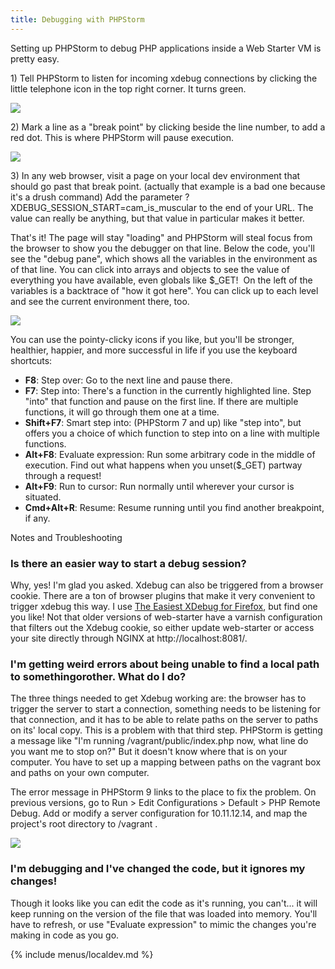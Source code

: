```yaml
---
title: Debugging with PHPStorm
---
```


Setting up PHPStorm to debug PHP applications inside a Web Starter VM is
pretty easy.

1\) Tell PHPStorm to listen for incoming xdebug connections by clicking
the little telephone icon in the top right corner. It turns green.

![]({{site.baseurl}}/images/localdev/debugging-phpstorm/phpstorm_incoming.png)

2\) Mark a line as a "break point" by clicking beside the line number, to
add a red dot. This is where PHPStorm will pause execution.

![]({{site.baseurl}}/images/localdev/debugging-phpstorm/add_breakpoint.png)

3\) In any web browser, visit a page on your local dev environment that
should go past that break point. (actually that example is a bad one
because it's a drush command) Add the parameter <span
class="c6">?XDEBUG\_SESSION\_START=cam\_is\_muscular</span> to the end
of your URL. The value can really be anything, but that value in
particular makes it better.

That's it! The page will stay "loading" and PHPStorm will steal focus
from the browser to show you the debugger on that line. Below the code,
you'll see the "debug pane", which shows all the variables in the
environment as of that line. You can click into arrays and objects to
see the value of everything you have available, even globals like
\$\_GET!  On the left of the variables is a backtrace of "how it got
here". You can click up to each level and see the current environment
there, too.

![]({{site.baseurl}}/images/localdev/debugging-phpstorm/current_stack.png)

You can use the pointy-clicky icons if you like, but you'll be stronger,
healthier, happier, and more successful in life if you use the keyboard
shortcuts:

-   **F8**: Step over: Go to the next line and pause there.
-   **F7**: Step into: There's a function in the currently
    highlighted line. Step "into" that function and pause on the
    first line. If there are multiple functions, it will go through them
    one at a time.
-   **Shift+F7**: Smart step into: (PHPStorm 7 and up) like "step into",
    but offers you a choice of which function to step into on a line
    with multiple functions.
-   **Alt+F8**: Evaluate expression: Run some arbitrary code in the
    middle of execution. Find out what happens when you unset(\$\_GET)
    partway through a request!
-   **Alt+F9**: Run to cursor: Run normally until wherever your cursor
    is situated.
-   **Cmd+Alt+R**: Resume: Resume running until you find another
    breakpoint, if any.

Notes and Troubleshooting

### Is there an easier way to start a debug session?

Why, yes! I'm glad you asked. Xdebug can also be triggered from a
browser cookie. There are a ton of browser plugins that make it very
convenient to trigger xdebug this way. I use [The Easiest XDebug for
Firefox](https://addons.mozilla.org/en-US/firefox/addon/the-easiest-xdebug/),
but find one you like! Not that older versions of web-starter have a
varnish configuration that filters out the Xdebug cookie, so either
update web-starter or access your site directly through NGINX at
http://localhost:8081/.

### I'm getting weird errors about being unable to find a local path to somethingorother. What do I do?

The three things needed to get Xdebug working are: the browser has to
trigger the server to start a connection, something needs to be
listening for that connection, and it has to be able to relate paths on
the server to paths on its' local copy. This is a problem with that
third step. PHPStorm is getting a message like "I'm running
/vagrant/public/index.php now, what line do you want me to stop on?" But
it doesn't know where that is on your computer. You have to set up a
mapping between paths on the vagrant box and paths on your own computer.

The error message in PHPStorm 9 links to the place to fix the problem.
On previous versions, go to Run &gt; Edit Configurations &gt; Default
&gt; PHP Remote Debug. Add or modify a server configuration for
10.11.12.14, and map the project's root directory to /vagrant .

![]({{site.baseurl}}/images/localdev/debugging-phpstorm/debug_config.png)

### I'm debugging and I've changed the code, but it ignores my changes!

Though it looks like you can edit the code as it's running, you can't...
it will keep running on the version of the file that was loaded into
memory. You'll have to refresh, or use "Evaluate expression" to mimic
the changes you're making in code as you go.

{% include menus/localdev.md %}
